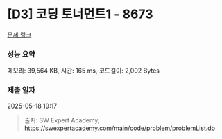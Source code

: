 # [D3] 코딩 토너먼트1 - 8673 

[문제 링크](https://swexpertacademy.com/main/code/problem/problemDetail.do?contestProbId=AW2Jldrqlo4DFASu) 

### 성능 요약

메모리: 39,564 KB, 시간: 165 ms, 코드길이: 2,002 Bytes

### 제출 일자

2025-05-18 19:17



> 출처: SW Expert Academy, https://swexpertacademy.com/main/code/problem/problemList.do